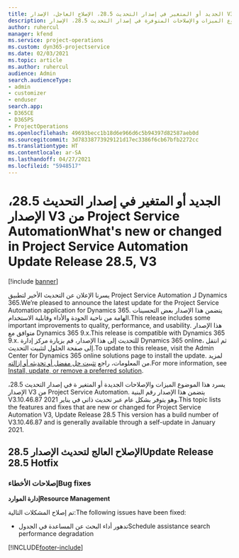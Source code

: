 ```yaml
---
title: الجديد أو المتغير في إصدار التحديث 28.5، الإصلاح العاجل، الإصدار V3 من Project Service Automation
description: يسرد هذا الموضوع الميزات والإصلاحات المتوفرة في إصدار التحديث 28.5، الإصدار V3 من Project Service Automation.
author: ruhercul
manager: kfend
ms.service: project-operations
ms.custom: dyn365-projectservice
ms.date: 02/03/2021
ms.topic: article
ms.author: ruhercul
audience: Admin
search.audienceType:
- admin
- customizer
- enduser
search.app:
- D365CE
- D365PS
- ProjectOperations
ms.openlocfilehash: 49693becc1b18d6e966d6c5b94397d82587aeb0d
ms.sourcegitcommit: 3d78338773929121d17ec3386f6cb67bfb2272cc
ms.translationtype: HT
ms.contentlocale: ar-SA
ms.lasthandoff: 04/27/2021
ms.locfileid: "5948517"
---
```

# <a name="whats-new-or-changed-in-project-service-automation-update-release-285-v3"></a><span data-ttu-id="c2a88-103">الجديد أو المتغير في إصدار التحديث 28.5، الإصدار V3 من Project Service Automation</span><span class="sxs-lookup"><span data-stu-id="c2a88-103">What's new or changed in Project Service Automation Update Release 28.5, V3</span></span>

[!include [banner](../includes/psa-now-project-operations.md)]

<span data-ttu-id="c2a88-104">يسرنا الإعلان عن التحديث الأخير لتطبيق Project Service Automation لـ Dynamics 365.</span><span class="sxs-lookup"><span data-stu-id="c2a88-104">We’re pleased to announce the latest update for the Project Service Automation application for Dynamics 365.</span></span> <span data-ttu-id="c2a88-105">يتضمن هذا الإصدار بعض التحسينات الهامة من ناحية الجودة والأداء وقابلية الاستخدام.</span><span class="sxs-lookup"><span data-stu-id="c2a88-105">This release includes some important improvements to quality, performance, and usability.</span></span> <span data-ttu-id="c2a88-106">هذا الإصدار متوافق مع Dynamics 365 9.x.</span><span class="sxs-lookup"><span data-stu-id="c2a88-106">This release is compatible with Dynamics 365 9.x.</span></span> <span data-ttu-id="c2a88-107">للتحديث إلى هذا الإصدار، قم بزيارة مركز إدارة Dynamics 365 online، ثم انتقل إلى صفحة الحلول لتثبيت التحديث.</span><span class="sxs-lookup"><span data-stu-id="c2a88-107">To update to this release, visit the Admin Center for Dynamics 365 online solutions page to install the update.</span></span> <span data-ttu-id="c2a88-108">لمزيد من المعلومات، راجع [تثبيت حل مفضل أو تحديثه أو إزالته](/power-platform/admin/install-remove-preferred-solution).</span><span class="sxs-lookup"><span data-stu-id="c2a88-108">For more information, see [Install, update, or remove a preferred solution](/power-platform/admin/install-remove-preferred-solution).</span></span>

<span data-ttu-id="c2a88-109">يسرد هذا الموضوع الميزات والإصلاحات الجديدة أو المتغير ة في إصدار التحديث 28.5، الإصدار V3 من Project Service Automation. يتضمن هذا الإصدار رقم البنية V3.10.46.87 وهو يتوفر بشكل عام عبر تحديث ذاتي في يناير 2021.</span><span class="sxs-lookup"><span data-stu-id="c2a88-109">This topic lists the features and fixes that are new or changed for Project Service Automation V3, Update Release 28.5 This version has a build number of V3.10.46.87 and is generally available through a self-update in January 2021.</span></span>

## <a name="update-release-285-hotfix"></a><span data-ttu-id="c2a88-110">الإصلاح العالج لتحديث الإصدار 28.5</span><span class="sxs-lookup"><span data-stu-id="c2a88-110">Update Release 28.5 Hotfix</span></span>

### <a name="bug-fixes"></a><span data-ttu-id="c2a88-111">إصلاحات الأخطاء</span><span class="sxs-lookup"><span data-stu-id="c2a88-111">Bug fixes</span></span>

<span data-ttu-id="c2a88-112">**إدارة الموارد**</span><span class="sxs-lookup"><span data-stu-id="c2a88-112">**Resource Management**</span></span>

<span data-ttu-id="c2a88-113">تم إصلاح المشكلات التالية:</span><span class="sxs-lookup"><span data-stu-id="c2a88-113">The following issues have been fixed:</span></span>

- <span data-ttu-id="c2a88-114">تدهور أداء البحث عن المساعدة في الجدول</span><span class="sxs-lookup"><span data-stu-id="c2a88-114">Schedule assistance search performance degradation</span></span>



[!INCLUDE[footer-include](../includes/footer-banner.md)]
